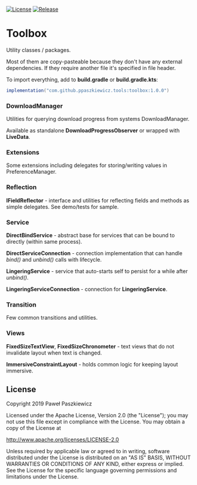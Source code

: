 [![License](https://img.shields.io/badge/License-Apache%202.0-blue.svg)](https://opensource.org/licenses/Apache-2.0)
[![Release](https://jitpack.io/v/PPaszkiewicz/Tools.svg)](https://jitpack.io/#User/Repo)

Toolbox
=======
Utility classes / packages.

Most of them are copy-pasteable because they don't have any 
external dependencies. If they require another file it's specified in 
file header.

To import everything, add to **build.gradle** or **build.gradle.kts**:
```gradle    
implementation("com.github.ppaszkiewicz.tools:toolbox:1.0.0")
```

### DownloadManager
Utilities for querying download progress from systems DownloadManager.

Available as standalone **DownloadProgressObserver** or wrapped with **LiveData**.

### Extensions
Some extensions including delegates for storing/writing values in PreferenceManager.

### Reflection
**IFieldReflector** - interface and utilities for reflecting fields and methods as simple delegates. See demo/tests for sample.

### Service
**DirectBindService** - abstract base for services that can be bound to directly (within same process).

**DirectServiceConnection** - connection implementation that can handle *bind()* and *unbind()* calls with lifecycle.

**LingeringService** - service that auto-starts self to persist for a while after *unbind()*.

**LingeringServiceConnection** - connection for **LingeringService**.

### Transition

Few common transitions and utilities.

### Views

**FixedSizeTextView**, **FixedSizeChronometer** - text views that do not invalidate layout when text is changed.

**ImmersiveConstraintLayout** - holds common logic for keeping layout immersive.

## License
Copyright 2019 Paweł Paszkiewicz

Licensed under the Apache License, Version 2.0 (the "License");
you may not use this file except in compliance with the License.
You may obtain a copy of the License at

http://www.apache.org/licenses/LICENSE-2.0

Unless required by applicable law or agreed to in writing, software
distributed under the License is distributed on an "AS IS" BASIS,
WITHOUT WARRANTIES OR CONDITIONS OF ANY KIND, either express or implied.
See the License for the specific language governing permissions and
limitations under the License.